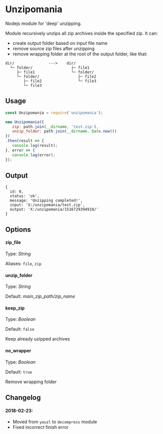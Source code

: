 # Unzipomania
Nodejs module for 'deep' unzipping.


Module recursively unzips all zip archives inside the specified zip. It can:
- create output folder based on input file name
- remove source zip files after unzipping
- remove wrapping folder at the root of the output folder, like that:
```
dir/               --->    dir/
  └─ folder/                 ├─ file1
     ├─ file1                └─ folder/
     └─ folder/                 ├─ file2
        ├─ file2                └─ file3
        └─ file3                        
```


## Usage
```javascript
const Unzipomania = require('unzipomania');

new Unzipomania({
   zip: path.join(__dirname, 'test.zip'), 
   unzip_folder: path.join(__dirname, Date.now())
})
.then(result => {
   console.log(result);
}, error => {
   console.log(error);
});
```


## Output
```
{ 
  id: 0,
  status: 'ok',
  message: 'Unzipping completed!',
  input: 'X:/unzipomania/test.zip',
  output: 'X:/unzipomania/1516729394918/' 
}
```


## Options

#### zip_file
Type: *String*

Aliases: `file`, `zip`


#### unzip_folder
Type: *String*

Default: *main_zip_path/zip_name*


#### keep_zip
Type: *Boolean*

Default: `false`

Keep already uzipped archives


#### no_wrapper
Type: *Boolean*

Default: `true`

Remove wrapping folder




## Changelog 
#### 2018-02-23:
- Moved from `yauzl` to `decompress` module
- Fixed incorrect finish error


